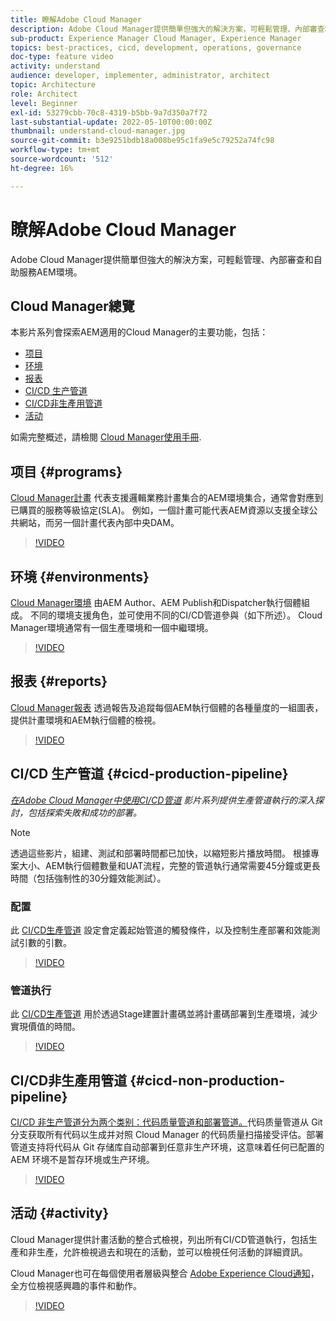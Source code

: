```yaml
---
title: 瞭解Adobe Cloud Manager
description: Adobe Cloud Manager提供簡單但強大的解決方案，可輕鬆管理、內部審查和自助服務AEM環境。
sub-product: Experience Manager Cloud Manager, Experience Manager
topics: best-practices, cicd, development, operations, governance
doc-type: feature video
activity: understand
audience: developer, implementer, administrator, architect
topic: Architecture
role: Architect
level: Beginner
exl-id: 53279cbb-70c8-4319-b5bb-9a7d350a7f72
last-substantial-update: 2022-05-10T00:00:00Z
thumbnail: understand-cloud-manager.jpg
source-git-commit: b3e9251bdb18a008be95c1fa9e5c79252a74fc98
workflow-type: tm+mt
source-wordcount: '512'
ht-degree: 16%

---
```


# 瞭解Adobe Cloud Manager

Adobe Cloud Manager提供簡單但強大的解決方案，可輕鬆管理、內部審查和自助服務AEM環境。

## Cloud Manager總覽

本影片系列會探索AEM適用的Cloud Manager的主要功能，包括：

* [项目](#programs)
* [环境](#environments)
* [报表](#reports)
* [CI/CD 生产管道](#cicd-production-pipeline)
* [CI/CD非生產用管道](#cicd-non-production-pipeline)
* [活动](#activity)

如需完整概述，請檢閱 [Cloud Manager使用手冊](https://experienceleague.adobe.com/docs/experience-manager-cloud-manager/content/introduction.html).

## 项目 {#programs}

[Cloud Manager計畫](https://experienceleague.adobe.com/docs/experience-manager-cloud-manager/content/getting-started/program-setup.html) 代表支援邏輯業務計畫集合的AEM環境集合，通常會對應到已購買的服務等級協定(SLA)。 例如，一個計畫可能代表AEM資源以支援全球公共網站，而另一個計畫代表內部中央DAM。

>[!VIDEO](https://video.tv.adobe.com/v/26313?quality=12&learn=on)

## 环境 {#environments}

[Cloud Manager環境](https://experienceleague.adobe.com/docs/experience-manager-cloud-manager/content/using/managing-environments.html) 由AEM Author、AEM Publish和Dispatcher執行個體組成。 不同的環境支援角色，並可使用不同的CI/CD管道參與（如下所述）。 Cloud Manager環境通常有一個生產環境和一個中繼環境。

>[!VIDEO](https://video.tv.adobe.com/v/26318?quality=12&learn=on)

## 报表 {#reports}

[Cloud Manager報表](https://experienceleague.adobe.com/docs/experience-manager-cloud-manager/content/using/monitoring-environments.html) 透過報告及追蹤每個AEM執行個體的各種量度的一組圖表，提供計畫環境和AEM執行個體的檢視。

>[!VIDEO](https://video.tv.adobe.com/v/26315?quality=12&learn=on)

## CI/CD 生产管道 {#cicd-production-pipeline}

*[在Adobe Cloud Manager中使用CI/CD管道](./use-the-cicd-pipeline-in-cloud-manager-for-aem.md) 影片系列提供生產管道執行的深入探討，包括探索失敗和成功的部署。*

>[!NOTE]
>
> 透過這些影片，組建、測試和部署時間都已加快，以縮短影片播放時間。 根據專案大小、AEM執行個體數量和UAT流程，完整的管道執行通常需要45分鐘或更長時間（包括強制性的30分鐘效能測試）。

### 配置

此 [CI/CD生產管道](https://experienceleague.adobe.com/docs/experience-manager-cloud-manager/content/using/pipelines/production-pipelines.html) 設定會定義起始管道的觸發條件，以及控制生產部署和效能測試引數的引數。

>[!VIDEO](https://video.tv.adobe.com/v/26314?quality=12&learn=on)

### 管道执行

此 [CI/CD生產管道](https://experienceleague.adobe.com/docs/experience-manager-cloud-manager/content/using/code-deployment.html) 用於透過Stage建置計畫碼並將計畫碼部署到生產環境，減少實現價值的時間。

>[!VIDEO](https://video.tv.adobe.com/v/26317?quality=12&learn=on)

## CI/CD非生產用管道 {#cicd-non-production-pipeline}

[CI/CD 非生产管道分为两个类别：代码质量管道和部署管道。](https://experienceleague.adobe.com/docs/experience-manager-cloud-manager/content/using/pipelines/production-pipelines.html)代码质量管道从 Git 分支获取所有代码以生成并对照 Cloud Manager 的代码质量扫描接受评估。部署管道支持将代码从 Git 存储库自动部署到任意非生产环境，这意味着任何已配置的 AEM 环境不是暂存环境或生产环境。

>[!VIDEO](https://video.tv.adobe.com/v/26316?quality=12&learn=on)

## 活动 {#activity}

Cloud Manager提供計畫活動的整合式檢視，列出所有CI/CD管道執行，包括生產和非生產，允許檢視過去和現在的活動，並可以檢視任何活動的詳細資訊。

Cloud Manager也可在每個使用者層級與整合 [Adobe Experience Cloud通知](https://experienceleague.adobe.com/docs/experience-manager-cloud-manager/content/using/notifications.html)，全方位檢視感興趣的事件和動作。

>[!VIDEO](https://video.tv.adobe.com/v/26319?quality=12&learn=on)
